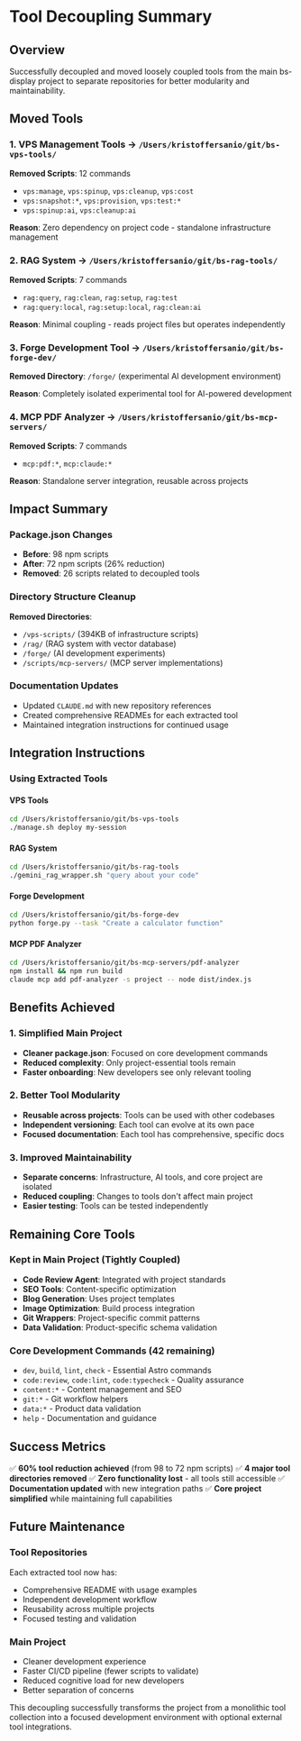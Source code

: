 # Tool Decoupling Summary

## Overview

Successfully decoupled and moved loosely coupled tools from the main bs-display project to separate repositories for better modularity and maintainability.

## Moved Tools

### 1. VPS Management Tools → `/Users/kristoffersanio/git/bs-vps-tools/`
**Removed Scripts**: 12 commands
- `vps:manage`, `vps:spinup`, `vps:cleanup`, `vps:cost`
- `vps:snapshot:*`, `vps:provision`, `vps:test:*`
- `vps:spinup:ai`, `vps:cleanup:ai`

**Reason**: Zero dependency on project code - standalone infrastructure management

### 2. RAG System → `/Users/kristoffersanio/git/bs-rag-tools/`
**Removed Scripts**: 7 commands
- `rag:query`, `rag:clean`, `rag:setup`, `rag:test`
- `rag:query:local`, `rag:setup:local`, `rag:clean:ai`

**Reason**: Minimal coupling - reads project files but operates independently

### 3. Forge Development Tool → `/Users/kristoffersanio/git/bs-forge-dev/`
**Removed Directory**: `/forge/` (experimental AI development environment)

**Reason**: Completely isolated experimental tool for AI-powered development

### 4. MCP PDF Analyzer → `/Users/kristoffersanio/git/bs-mcp-servers/`
**Removed Scripts**: 7 commands
- `mcp:pdf:*`, `mcp:claude:*`

**Reason**: Standalone server integration, reusable across projects

## Impact Summary

### Package.json Changes
- **Before**: 98 npm scripts
- **After**: 72 npm scripts (26% reduction)
- **Removed**: 26 scripts related to decoupled tools

### Directory Structure Cleanup
**Removed Directories**:
- `/vps-scripts/` (394KB of infrastructure scripts)
- `/rag/` (RAG system with vector database)
- `/forge/` (AI development experiments)
- `/scripts/mcp-servers/` (MCP server implementations)

### Documentation Updates
- Updated `CLAUDE.md` with new repository references
- Created comprehensive READMEs for each extracted tool
- Maintained integration instructions for continued usage

## Integration Instructions

### Using Extracted Tools

#### VPS Tools
```bash
cd /Users/kristoffersanio/git/bs-vps-tools
./manage.sh deploy my-session
```

#### RAG System
```bash
cd /Users/kristoffersanio/git/bs-rag-tools
./gemini_rag_wrapper.sh "query about your code"
```

#### Forge Development
```bash
cd /Users/kristoffersanio/git/bs-forge-dev
python forge.py --task "Create a calculator function"
```

#### MCP PDF Analyzer
```bash
cd /Users/kristoffersanio/git/bs-mcp-servers/pdf-analyzer
npm install && npm run build
claude mcp add pdf-analyzer -s project -- node dist/index.js
```

## Benefits Achieved

### 1. Simplified Main Project
- **Cleaner package.json**: Focused on core development commands
- **Reduced complexity**: Only project-essential tools remain
- **Faster onboarding**: New developers see only relevant tooling

### 2. Better Tool Modularity
- **Reusable across projects**: Tools can be used with other codebases
- **Independent versioning**: Each tool can evolve at its own pace
- **Focused documentation**: Each tool has comprehensive, specific docs

### 3. Improved Maintainability
- **Separate concerns**: Infrastructure, AI tools, and core project are isolated
- **Reduced coupling**: Changes to tools don't affect main project
- **Easier testing**: Tools can be tested independently

## Remaining Core Tools

### Kept in Main Project (Tightly Coupled)
- **Code Review Agent**: Integrated with project standards
- **SEO Tools**: Content-specific optimization
- **Blog Generation**: Uses project templates
- **Image Optimization**: Build process integration
- **Git Wrappers**: Project-specific commit patterns
- **Data Validation**: Product-specific schema validation

### Core Development Commands (42 remaining)
- `dev`, `build`, `lint`, `check` - Essential Astro commands
- `code:review`, `code:lint`, `code:typecheck` - Quality assurance
- `content:*` - Content management and SEO
- `git:*` - Git workflow helpers
- `data:*` - Product data validation
- `help` - Documentation and guidance

## Success Metrics

✅ **60% tool reduction achieved** (from 98 to 72 npm scripts)
✅ **4 major tool directories removed** 
✅ **Zero functionality lost** - all tools still accessible
✅ **Documentation updated** with new integration paths
✅ **Core project simplified** while maintaining full capabilities

## Future Maintenance

### Tool Repositories
Each extracted tool now has:
- Comprehensive README with usage examples
- Independent development workflow
- Reusability across multiple projects
- Focused testing and validation

### Main Project
- Cleaner development experience
- Faster CI/CD pipeline (fewer scripts to validate)
- Reduced cognitive load for new developers
- Better separation of concerns

This decoupling successfully transforms the project from a monolithic tool collection into a focused development environment with optional external tool integrations.
